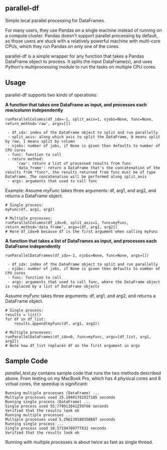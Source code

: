 ## parallel-df
Simple local parallel processing for DataFrames. 

For many users, they use Pandas on a single machine instead of running on a compute cluster. Pandas doesn't support parallel processing by default, so those users are stuck with a relatively powerful machine with multi-core CPUs, which they run Pandas on only one of the cores. 

parallel-df is a simple wrapper for any function that takes a Pandas DataFrame object to process. It splits the input DataFrame(s), and uses Python's multiprocessing module to run the tasks on multiple CPU cores. 

## Usage
parallel-df supports two kinds of operations:

**A function that takes one DataFrame as input, and processes each row/column independently**
```
runParallelColumns(df_idx=-1, split_axis=1, njobs=None, func=None, return_method='raw', args=[])

 - df_idx: index of the DataFrame object to split and run parallelly
 - split_axis: along which axis to split the DataFrame, 0 means split by row, 1 means split by column
 - njobs: number of jobs, if None is given then defaults to number of CPU cores
 - func: function to call
 - return method:
     'raw': return a list of processed results from func
     'data_frame': return a DataFrame that's the concatenation of the results from *func*, the results returned from func must be of type DataFrame. The concatenation will be performed along split_axis
 - args: arguments that used to call func
```

Example: 
Assume *myFunc* takes three arguments: df, arg1, and arg2, and returns a DataFrame object. 
```
# Single process: 
myFunc(df, arg1, arg2)
```

```
# Multiple processes:
runParallelColumns(df_idx=0, split_axis=1, func=myFunc, return_method='data_frame', args=[df, arg1, arg2])
# Here df_idx=0 because df is the first argument when calling myFunc
```

**A function that takes a list of DataFrames as input, and processes each DataFrame independently**
```
runParallelDataFrames(df_idx=-1, njobs=None, func=None, args=[])

 - df_idx: index of the DataFrame object to split and run parallelly
 - njobs: number of jobs, if None is given then defaults to number of CPU cores
 - func: function to call
 - args: arguments that used to call func, where the DataFrame object is replaced by a list of DataFrame objects
```

Assume *myFunc* takes three arguments: df, arg1, and arg2, and returns a DataFrame object. 
```
# Single process: 
results = list()
for df in df_list:
    results.append(myFunc(df, arg1, arg2))
```

```
# Multiple processes:
runParallelDataFrames(df_idx=0, func=myFunc, args=[df_list, arg1, arg2])
# Note how df_list replaces df as the first argument in args
```

## Sample Code
*parallel_test.py* contains sample code that runs the two methods described above. 
From testing on my MacBook Pro, which has 4 physical cores and 8 virtual cores, the speedup is significant:

```
Running multiple processes (DataFrame) ... 
Multiple processes used 25.10401701927185 seconds
Running single process (DataFrame) ... 
Single process used 55.779911041259766 seconds
Verified that the results look ok
Running multiple processes ... 
Multiple processes used 5.296130180358887 seconds
Running single process ... 
Single process used 10.57194709777832 seconds
Verified that the results look ok
```

Running with multiple processes is about twice as fast as single thread. 